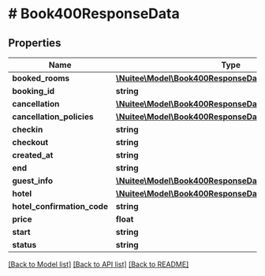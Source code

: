 # # Book400ResponseData

## Properties

Name | Type | Description | Notes
------------ | ------------- | ------------- | -------------
**booked_rooms** | [**\Nuitee\Model\Book400ResponseDataBookedRoomsInner[]**](Book400ResponseDataBookedRoomsInner.md) |  | [optional]
**booking_id** | **string** |  | [optional]
**cancellation** | [**\Nuitee\Model\Book400ResponseDataCancellation**](Book400ResponseDataCancellation.md) |  | [optional]
**cancellation_policies** | [**\Nuitee\Model\Book400ResponseDataCancellationPolicies**](Book400ResponseDataCancellationPolicies.md) |  | [optional]
**checkin** | **string** |  | [optional]
**checkout** | **string** |  | [optional]
**created_at** | **string** |  | [optional]
**end** | **string** |  | [optional]
**guest_info** | [**\Nuitee\Model\Book400ResponseDataGuestInfo**](Book400ResponseDataGuestInfo.md) |  | [optional]
**hotel** | [**\Nuitee\Model\Book400ResponseDataHotel**](Book400ResponseDataHotel.md) |  | [optional]
**hotel_confirmation_code** | **string** |  | [optional]
**price** | **float** |  | [optional]
**start** | **string** |  | [optional]
**status** | **string** |  | [optional]

[[Back to Model list]](../../README.md#models) [[Back to API list]](../../README.md#endpoints) [[Back to README]](../../README.md)

